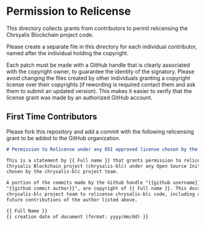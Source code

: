 # Permission to Relicense

This directory collects grants from contributors to permit relicensing the Chrsyalis Blockchain project code.

Please create a separate file in this directory for each individual contributor, named after the individual holding the copyright.

Each patch must be made with a GitHub handle that is clearly associated with the copyright owner, to guarantee the identity of the signatory. Please avoid changing the files created by other individuals granting a copyright license over their copyrights (if rewording is required contact them and ask them to submit an updated version). This makes it easier to verify that the license grant was made by an authorized GitHub account.

## First Time Contributors

Please fork this repository and add a commit with the following relicensing grant to be added to the GitHub organization.

```md
# Permission to Relicense under any OSI approved license chosen by the chrysalis-blc project team

This is a statement by {{ Full name }} that grants permission to relicense its copyrights in the
Chrysalis Blockchain project (chrysalis-blc) under any Open Source Initiative approved license
chosen by the chrysalis-blc project team.

A portion of the commits made by the Github handle "{{github username}}", with commit author 
"{{github commit author}}", are copyright of {{ Full name }}. This document hereby grants the 
chrysalis-blc project team to relicense chrysalis-blc code, including all past, present and 
future contributions of the author listed above.

{{ Full Name }}  
{{ creation date of document (format: yyyy/mm/dd) }}
```

